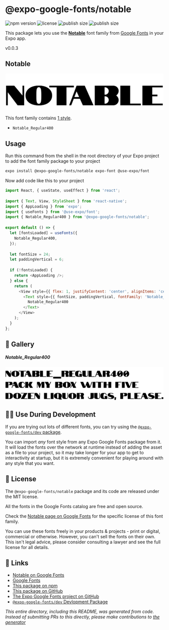 # @expo-google-fonts/notable

![npm version](https://flat.badgen.net/npm/v/@expo-google-fonts/notable)
![license](https://flat.badgen.net/github/license/expo/google-fonts)
![publish size](https://flat.badgen.net/packagephobia/install/@expo-google-fonts/notable)
![publish size](https://flat.badgen.net/packagephobia/publish/@expo-google-fonts/notable)

This package lets you use the [**Notable**](https://fonts.google.com/specimen/Notable) font family from [Google Fonts](https://fonts.google.com/) in your Expo app.

v0.0.3

## Notable

![Notable](./font-family.png)

This font family contains [1 style](#-gallery).

- `Notable_Regular400`

## Usage

Run this command from the shell in the root directory of your Expo project to add the font family package to your project
```sh
expo install @expo-google-fonts/notable expo-font @use-expo/font
```

Now add code like this to your project
```js
import React, { useState, useEffect } from 'react';

import { Text, View, StyleSheet } from 'react-native';
import { AppLoading } from 'expo';
import { useFonts } from '@use-expo/font';
import { Notable_Regular400 } from '@expo-google-fonts/notable';

export default () => {
  let [fontsLoaded] = useFonts({
    Notable_Regular400,
  });

  let fontSize = 24;
  let paddingVertical = 6;

  if (!fontsLoaded) {
    return <AppLoading />;
  } else {
    return (
      <View style={{ flex: 1, justifyContent: 'center', alignItems: 'center' }}>
        <Text style={{ fontSize, paddingVertical, fontFamily: 'Notable_Regular400' }}>
          Notable_Regular400
        </Text>
      </View>
    );
  }
};

```

## 🔡 Gallery

##### Notable_Regular400
![Notable_Regular400](./17b2981242270d0087017ea92cac3bb8bad89c43bd4d9907ded7255e92dbc8aa.ttf.png)


## 👩‍💻 Use During Development

If you are trying out lots of different fonts, you can try using the [`@expo-google-fonts/dev` package](https://github.com/expo/google-fonts/tree/master/font-packages/dev#readme).

You can import *any* font style from any Expo Google Fonts package from it. It will load the fonts
over the network at runtime instead of adding the asset as a file to your project, so it may take longer
for your app to get to interactivity at startup, but it is extremely convenient
for playing around with any style that you want.

## 📖 License

The `@expo-google-fonts/notable` package and its code are released under the MIT license.

All the fonts in the Google Fonts catalog are free and open source.

Check the [Notable page on Google Fonts](https://fonts.google.com/specimen/Notable) for the specific license of this font family.

You can use these fonts freely in your products & projects - print or digital, commercial or otherwise. However, you can't sell the fonts on their own. This isn't legal advice, please consider consulting a lawyer and see the full license for all details.

## 🔗 Links

- [Notable on Google Fonts](https://fonts.google.com/specimen/Notable)
- [Google Fonts](https://fonts.google.com/)
- [This package on npm](https://www.npmjs.com/package/@expo-google-fonts/notable)
- [This package on GitHub](https://github.com/expo/google-fonts/tree/master/font-packages/notable)
- [The Expo Google Fonts project on GitHub](https://github.com/expo/google-fonts)
- [`@expo-google-fonts/dev` Devlopment Package](https://github.com/expo/google-fonts/tree/master/font-packages/dev)


*This entire directory, including this README, was generated from code. Instead of submitting PRs to this directly, please make contributions to [the generator](https://github.com/expo/google-fonts/tree/master/packages/generator)*
